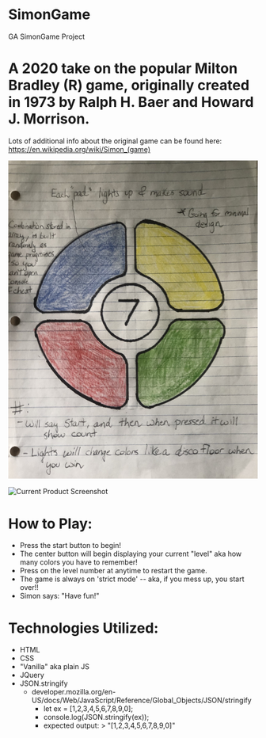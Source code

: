 # SimonGame
GA SimonGame Project

# A 2020 take on the popular Milton Bradley (R) game, originally created in 1973 by Ralph H. Baer and Howard J. Morrison.
Lots of additional info about the original game can be found here: https://en.wikipedia.org/wiki/Simon_(game)

![Basic Wireframe](https://github.com/alexpensavalle/SimonGame/blob/master/IMG-7963.jpg)

![Current Product Screenshot](https://i.imgur.com/UBm30vS.png)

# How to Play:
  - Press the start button to begin!
  - The center button will begin displaying your current "level" aka how many colors you have to remember!
  - Press on the level number at anytime to restart the game.
  - The game is always on 'strict mode' -- aka, if you mess up, you start over!!
  - Simon says: "Have fun!"

# Technologies Utilized:
  - HTML
  - CSS
  - "Vanilla" aka plain JS
  - JQuery
  - JSON.stringify
    - developer.mozilla.org/en-US/docs/Web/JavaScript/Reference/Global_Objects/JSON/stringify
        - let ex = [1,2,3,4,5,6,7,8,9,0];
        - console.log(JSON.stringify(ex));
        - expected output: > "[1,2,3,4,5,6,7,8,9,0]"





